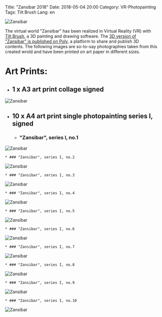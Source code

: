 Title: "Zansibar 2018"
Date: 2018-05-04 20:00
Category: VR-Photopainting
Tags: Tilt Brush
Lang: en

![Zansibar]({filename}images/vrzansibar/cr-smeerws-zansibar1.jpg "Zansibar")


The virtual world "Zansibar" has been realized in Virtual Reality (VR) with [Tilt Brush](https://www.tiltbrush.com/), a 3D painting and drawing software. The [3D version of "Zansibar" is published on Poly](https://poly.google.com/view/73KM_BeM6Q8), a platform to share and publish 3D contents. The following images are so-to-say photographies taken from this created wrold and have been printed on art paper in different sizes.

# Art Prints:

* ## 1 x A3 art print collage signed
![Zansibar]({filename}images/vrzansibar/cr-smeerws-pzansibar-a3.jpg "Zansibar")

* ## 10 x A4 art print single photopainting series I, signed 

    * ### "Zansibar", series I, no.1
![Zansibar]({filename}images/vrzansibar/cr-smeerws-zansibar-web-1.jpg "Zansibar no.1")

    * ### "Zansibar", series I, no.2
![Zansibar]({filename}images/vrzansibar/cr-smeerws-zansibar-web-2.jpg "Zansibar no.2")

    * ### "Zansibar", series I, no.3
![Zansibar]({filename}images/vrzansibar/cr-smeerws-zansibar-web-3.jpg "Zansibar no.3")

    * ### "Zansibar", series I, no.4
![Zansibar]({filename}images/vrzansibar/cr-smeerws-zansibar-web-4.jpg "Zansibar no.4")

    * ### "Zansibar", series I, no.5
![Zansibar]({filename}images/vrzansibar/cr-smeerws-zansibar-web-5.jpg "Zansibar no.5")

    * ### "Zansibar", series I, no.6
![Zansibar]({filename}images/vrzansibar/cr-smeerws-zansibar-web-6.jpg "Zansibar no.6")

    * ### "Zansibar", series I, no.7
![Zansibar]({filename}images/vrzansibar/cr-smeerws-zansibar-web-7.jpg "Zansibar no.7")

    * ### "Zansibar", series I, no.8
![Zansibar]({filename}images/vrzansibar/cr-smeerws-zansibar-web-8.jpg "Zansibar no.8")

    * ### "Zansibar", series I, no.9
![Zansibar]({filename}images/vrzansibar/cr-smeerws-zansibar-web-9.jpg "Zansibar no.9")

    * ### "Zansibar", series I, no.10
![Zansibar]({filename}images/vrzansibar/cr-smeerws-zansibar-web-10.jpg "Zansibar no.10")
